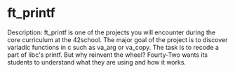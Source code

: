 # ft_printf 
Description:
ft_printf is one of the projects you will encounter during the core curriculum at the 42school.
The major goal of the project is to discover variadic functions in c such as va_arg or va_copy.
The task is to recode a part of libc's printf. But why reinvent the wheel? Fourty-Two wants its students
to understand what they are using and how it works. 
